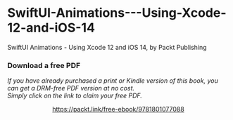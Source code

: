 # SwiftUI-Animations---Using-Xcode-12-and-iOS-14
SwiftUI Animations - Using Xcode 12 and iOS 14, by Packt Publishing
### Download a free PDF

 <i>If you have already purchased a print or Kindle version of this book, you can get a DRM-free PDF version at no cost.<br>Simply click on the link to claim your free PDF.</i>
<p align="center"> <a href="https://packt.link/free-ebook/9781801077088">https://packt.link/free-ebook/9781801077088 </a> </p>